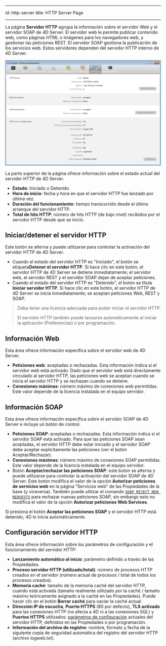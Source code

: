 - - -
id: http-server title: HTTP Server Page
- - -


La página **Servidor HTTP** agrupa la información sobre el servidor Web y el servidor SOAP de 4D Server. El servidor web le permite publicar contenido web, como páginas HTML o imágenes para los navegadores web, y gestionar las peticiones REST. El servidor SOAP gestiona la publicación de los servicios web. Estos servidores dependen del servidor HTTP interno de 4D Server.

![](../assets/en/Admin/server-admin-web-page.png)


La parte superior de la página ofrece información sobre el estado actual del servidor HTTP de 4D Server.

- **Estado**: Iniciado o Detenido
- **Hora de inicio**: fecha y hora en que el servidor HTTP fue lanzado por última vez.
- **Duración del funcionamiento**: tiempo transcurrido desde el último arranque del servidor HTTP.
- **Total de hits HTTP**: número de hits HTTP (de bajo nivel) recibidos por el servidor HTTP desde que se inició.


## Iniciar/detener el servidor HTTP

Este botón se alterna y puede utilizarse para controlar la activación del servidor HTTP de 4D Server.

- Cuando el estado del servidor HTTP es "Iniciado", el botón se etiqueta**Detener el servidor HTTP**. Si hace clic en este botón, el servidor HTTP de 4D Server se detiene inmediatamente; el servidor web, el servidor REST y el servidor SOAP dejan de aceptar peticiones.
- Cuando el estado del servidor HTTP es "Detenido", el botón se titula **Iniciar servidor HTTP**. Si hace clic en este botón, el servidor HTTP de 4D Server se inicia inmediatamente; se aceptan peticiones Web, REST y SOAP.

> Debe tener una licencia adecuada para poder iniciar el servidor HTTP.
> 
> El servidor HTTP también puede lanzarse automáticamente al iniciar la aplicación (Preferencias) o por programación.

## Información Web

Esta área ofrece información específica sobre el servidor web de 4D Server.

- **Peticiones web**: aceptadas o rechazadas. Esta información indica si el servidor web está activado. Dado que el servidor web está directamente vinculado al servidor HTTP, las peticiones web se aceptan cuando se inicia el servidor HTTP y se rechazan cuando se detiene.
- **Conexiones máximas**: número máximo de conexiones web permitidas. Este valor depende de la licencia instalada en el equipo servidor.

## Información SOAP

Esta área ofrece información específica sobre el servidor SOAP de 4D Server e incluye un botón de control.

- **Peticiones SOAP**: aceptadas o rechazadas. Esta información indica si el servidor SOAP está activado. Para que las peticiones SOAP sean aceptadas, el servidor HTTP debe estar iniciado y el servidor SOAP debe aceptar explícitamente las peticiones (ver el botón Aceptar/Rechazar).
- **Conexiones máximas**: número máximo de conexiones SOAP permitidas. Este valor depende de la licencia instalada en el equipo servidor.
- Botón **Aceptar/rechazar las peticiones SOAP**: este botón se alterna y puede utilizarse para controlar la activación del servidor SOAP de 4D Server. Este botón modifica el valor de la opción **Autorizar peticiones de servicios web** en la página "Servicios web" de las Propiedades de la base (y viceversa). También puede utilizar el comando [`SOAP REJECT NEW REQUESTS`](https://doc.4d.com/4dv19/help/command/en/page1636.html) para rechazar nuevas peticiones SOAP, sin embargo esto no modifica el valor de la opción **Autorizar peticiones Web Services**.

Si presiona el botón **Aceptar las peticiones SOAP** y el servidor HTTP está detenido, 4D lo inicia automáticamente.

## Configuración servidor HTTP

Esta área ofrece información sobre los parámetros de configuración y el funcionamiento del servidor HTTP:

- **Lanzamiento automático al inicio**: parámetro definido a través de las Propiedades.
- **Proceso servidor HTTP (utilizado/total)**: número de procesos HTTP creados en el servidor (número actual de procesos / total de todos los procesos creados).
- **Memoria caché**: tamaño de la memoria caché del servidor HTTP, cuando está activada (tamaño realmente utilizado por la caché / tamaño máximo teóricamente asignado a la caché en las Propiedades). Puede hacer clic en el botón **Borrar caché** para vaciar la caché actual.
- **Dirección IP de escucha**, **Puerto HTTPS** (80 por defecto), **TLS activado** para las conexiones HTTP (no afecta a 4D ni a las conexiones SQL) y **Puertos HTTPS** utilizados: [parámetros de configuración](WebServer/webServerConfig.md) actuales del servidor HTTP, definidos en las Propiedades o por programación.
- **Información del archivo de registro**: nombre, formato y fecha de la siguiente copia de seguridad automática del registro del servidor HTTP (archivo logweb.txt).

